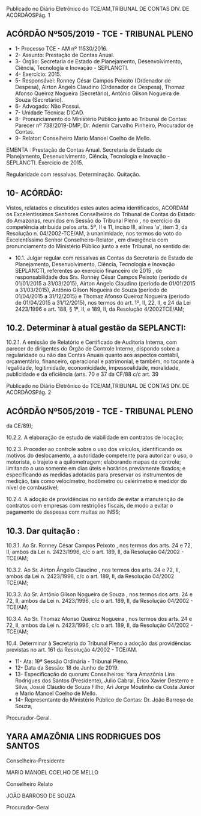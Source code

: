 Publicado  no  Diário  Eletrônico do TCE/AM,TRIBUNAL DE CONTAS DIV. DE ACÓRDÃOSPág. 1

## ACÓRDÃO Nº505/2019 - TCE - TRIBUNAL PLENO

- 1- Processo TCE - AM nº 11530/2016.
- 2- Assunto: Prestação de Contas Anual.
- 3- Órgão: Secretaria de Estado de Planejamento, Desenvolvimento, Ciência, Tecnologia e Inovação - SEPLANCTI.
- 4- Exercício: 2015.
- 5- Responsável: Ronney César Campos Peixoto (Ordenador de Despesa), Airton Ângelo Claudino  (Ordenador  de  Despesa),  Thomaz  Afonso  Queiroz  Nogueira  (Secretário), Antônio Gilson Nogueira de Souza (Secretário).
- 6- Advogado: Não Possui.
- 7- Unidade Técnica: DICAD.
- 8- Pronunciamento  do  Ministério  Público  junto  ao  Tribunal  de  Contas: Parecer  nº 738/2019-DMP, Dr. Ademir Carvalho Pinheiro, Procurador de Contas.
- 9- Relator: Conselheiro Mario Manoel Coelho de Mello.

EMENTA :  Prestação  de  Contas  Anual.  Secretaria de Estado de Planejamento, Desenvolvimento, Ciência, Tecnologia e Inovação -SEPLANCTI. Exercício de 2015.

Regularidade com ressalvas. Determinação. Quitação.

## 10-  ACÓRDÃO:

Vistos, relatados e discutidos estes autos acima identificados, ACORDAM os Excelentíssimos Senhores Conselheiros do Tribunal de Contas do Estado do Amazonas, reunidos em Sessão do Tribunal Pleno , no exercício da competência atribuída pelos arts. 5º, II e 11, inciso III, alínea 'a', item 3, da Resolução n. 04/2002-TCE/AM, à unanimidade, nos termos do voto do Excelentíssimo Senhor Conselheiro-Relator , em divergência com pronunciamento do Ministério Público junto a este Tribunal, no sentido de:

- 10.1. Julgar  regular  com ressalvas as  Contas  da Secretaria de Estado de Planejamento,  Desenvolvimento,  Ciência,  Tecnologia  e  Inovação  SEPLANCTI, referentes ao exercício financeiro de 2015 , de responsabilidade dos Srs. Ronney César Campos Peixoto (período de 01/01/2015 a 31/03/2015), Airton Ângelo Claudino (período de 01/01/2015 a 31/03/2015), Antônio Gílson Nogueira de Souza (período de  01/04/2015  a  31/12/2015)  e Thomaz  Afonso  Queiroz  Nogueira (período de 01/04/2015 a 31/12/2015), nos termos do art. 1º, II, 22, II, e 24 da  Lei  2423/1996  e  art.  188,  §  1º,  II,  e  189,  II,  da  Resolução  4/2002TCE/AM;

## 10.2. Determinar à atual gestão da SEPLANCTI:

10.2.1. A emissão de  Relatório e Certificado de Auditoria Interna, com parecer  de  dirigentes  do  Órgão  de  Controle  Interno,  dispondo  sobre  a regularidade  ou  não  das  Contas  Anuais  quanto  aos  aspectos  contábil, orçamentário, financeiro, operacional e patrimonial, e também,  no tocante à legalidade, legitimidade, economicidade, impessoalidade, moralidade, publicidade e da eficiência (arts. 70 e 37 da CF/88 c/c art. 39

Publicado  no  Diário  Eletrônico do TCE/AM,TRIBUNAL DE CONTAS DIV. DE ACÓRDÃOSPág. 2

## ACÓRDÃO Nº505/2019 - TCE - TRIBUNAL PLENO

da CE/89);

10.2.2. A elaboração de estudo de viabilidade em contratos de locação;

10.2.3. Proceder ao controle sobre o uso dos veículos, identificando os motivos do deslocamento, a autoridade competente para autorizar o uso, o motorista, o trajeto e a quilometragem; elaborando mapas de controle; limitando o uso somente em dias úteis e horários previamente fixados; e especificando as medidas adotadas para preservar os instrumentos de medição, tais como velocímetro, hodômetro ou celerímetro e medidor do nível de combustível;

10.2.4. A adoção de providências no  sentido de evitar a manutenção de contratos com empresas com restrições fiscais, de modo a  evitar o pagamento de despesas com multas ao INSS;

## 10.3. Dar quitação :

10.3.1. Ao Sr. Ronney César Campos Peixoto , nos termos dos arts. 24 e  72,  II,  ambos  da  Lei  n.  2423/1996,  c/c  o  art.  189,  II,  da  Resolução 04/2002 - TCE/AM;

10.3.2. Ao Sr. Airton Ângelo Claudino , nos termos dos arts. 24 e 72, II, ambos da Lei n. 2423/1996, c/c o art. 189, II, da Resolução 04/2002 TCE/AM;

10.3.3. Ao Sr. Antônio  Gilson  Nogueira  de  Souza ,  nos  termos  dos arts.  24  e  72,  II,  ambos  da  Lei  n.  2423/1996,  c/c  o  art.  189,  II,  da Resolução 04/2002 - TCE/AM;

10.3.4. Ao Sr. Thomaz Afonso Queiroz Nogueira , nos termos dos arts. 24 e 72, II, ambos da Lei n. 2423/1996, c/c o art. 189, II, da Resolução 04/2002 - TCE/AM;

10.4. Determinar à  Secretaria  do  Tribunal  Pleno  a  adoção  das  providências previstas no art. 161 da Resolução 4/2002 - TCE/AM.

- 11-  Ata: 19ª Sessão Ordinária - Tribunal Pleno.
- 12-  Data da Sessão: 18 de Junho de 2019.
- 13-  Especificação  do  quorum: Conselheiros: Yara  Amazônia  Lins  Rodrigues  dos Santos  (Presidente),  Julio  Cabral,  Érico  Xavier  Desterro  e  Silva,  Josué  Cláudio  de Souza Filho, Ari Jorge Moutinho da Costa Júnior e Mario Manoel Coelho de Mello.
- 14-  Representante  do  Ministério  Público  de  Contas: Dr. João  Barroso  de  Souza,

Procurador-Geral.

## YARA AMAZÔNIA LINS RODRIGUES DOS SANTOS

Conselheira-Presidente

MARIO MANOEL COELHO DE MELLO

Conselheiro Relato

JOÃO BARROSO DE SOUZA

Procurador-Geral